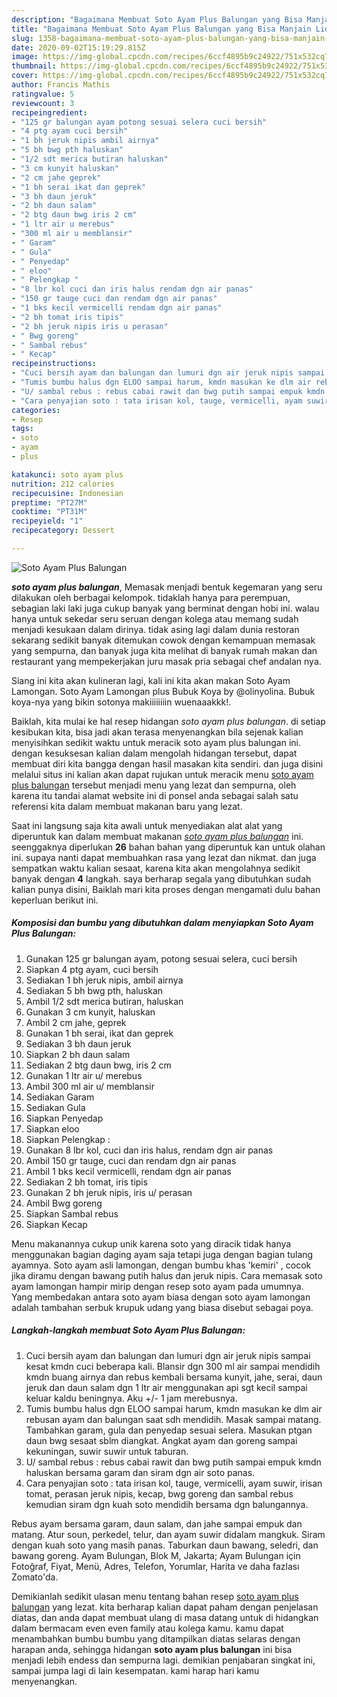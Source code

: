 ```yaml
---
description: "Bagaimana Membuat Soto Ayam Plus Balungan yang Bisa Manjain Lidah"
title: "Bagaimana Membuat Soto Ayam Plus Balungan yang Bisa Manjain Lidah"
slug: 1358-bagaimana-membuat-soto-ayam-plus-balungan-yang-bisa-manjain-lidah
date: 2020-09-02T15:19:29.815Z
image: https://img-global.cpcdn.com/recipes/6ccf4895b9c24922/751x532cq70/soto-ayam-plus-balungan-foto-resep-utama.jpg
thumbnail: https://img-global.cpcdn.com/recipes/6ccf4895b9c24922/751x532cq70/soto-ayam-plus-balungan-foto-resep-utama.jpg
cover: https://img-global.cpcdn.com/recipes/6ccf4895b9c24922/751x532cq70/soto-ayam-plus-balungan-foto-resep-utama.jpg
author: Francis Mathis
ratingvalue: 5
reviewcount: 3
recipeingredient:
- "125 gr balungan ayam potong sesuai selera cuci bersih"
- "4 ptg ayam cuci bersih"
- "1 bh jeruk nipis ambil airnya"
- "5 bh bwg pth haluskan"
- "1/2 sdt merica butiran haluskan"
- "3 cm kunyit haluskan"
- "2 cm jahe geprek"
- "1 bh serai ikat dan geprek"
- "3 bh daun jeruk"
- "2 bh daun salam"
- "2 btg daun bwg iris 2 cm"
- "1 ltr air u merebus"
- "300 ml air u memblansir"
- " Garam"
- " Gula"
- " Penyedap"
- " eloo"
- " Pelengkap "
- "8 lbr kol cuci dan iris halus rendam dgn air panas"
- "150 gr tauge cuci dan rendam dgn air panas"
- "1 bks kecil vermicelli rendam dgn air panas"
- "2 bh tomat iris tipis"
- "2 bh jeruk nipis iris u perasan"
- " Bwg goreng"
- " Sambal rebus"
- " Kecap"
recipeinstructions:
- "Cuci bersih ayam dan balungan dan lumuri dgn air jeruk nipis sampai kesat kmdn cuci beberapa kali. Blansir dgn 300 ml air sampai mendidih kmdn buang airnya dan rebus kembali bersama kunyit, jahe, serai, daun jeruk dan daun salam dgn 1 ltr air menggunakan api sgt kecil sampai keluar kaldu beningnya. Aku +/- 1 jam merebusnya."
- "Tumis bumbu halus dgn ELOO sampai harum, kmdn masukan ke dlm air rebusan ayam dan balungan saat sdh mendidih. Masak sampai matang. Tambahkan garam, gula dan penyedap sesuai selera. Masukan ptgan daun bwg sesaat sblm diangkat. Angkat ayam dan goreng sampai kekuningan, suwir suwir untuk taburan."
- "U/ sambal rebus : rebus cabai rawit dan bwg putih sampai empuk kmdn haluskan bersama garam dan siram dgn air soto panas."
- "Cara penyajian soto : tata irisan kol, tauge, vermicelli, ayam suwir, irisan tomat, perasan jeruk nipis, kecap, bwg goreng dan sambal rebus kemudian siram dgn kuah soto mendidih bersama dgn balungannya."
categories:
- Resep
tags:
- soto
- ayam
- plus

katakunci: soto ayam plus 
nutrition: 212 calories
recipecuisine: Indonesian
preptime: "PT27M"
cooktime: "PT31M"
recipeyield: "1"
recipecategory: Dessert

---
```



![Soto Ayam Plus Balungan](https://img-global.cpcdn.com/recipes/6ccf4895b9c24922/751x532cq70/soto-ayam-plus-balungan-foto-resep-utama.jpg)

<b><i>soto ayam plus balungan</i></b>, Memasak menjadi bentuk kegemaran yang seru dilakukan oleh berbagai kelompok. tidaklah hanya para perempuan, sebagian laki laki juga cukup banyak yang berminat dengan hobi ini. walau hanya untuk sekedar seru seruan dengan kolega atau memang sudah menjadi kesukaan dalam dirinya. tidak asing lagi dalam dunia restoran sekarang sedikit banyak ditemukan cowok dengan kemampuan memasak yang sempurna, dan banyak juga kita melihat di banyak rumah makan dan restaurant yang mempekerjakan juru masak pria sebagai chef andalan nya.

Siang ini kita akan kulineran lagi, kali ini kita akan makan Soto Ayam Lamongan. Soto Ayam Lamongan plus Bubuk Koya by @olinyolina. Bubuk koya-nya yang bikin sotonya makiiiiiiiin wuenaaakkk!.

Baiklah, kita mulai ke hal resep hidangan <i>soto ayam plus balungan</i>. di setiap kesibukan kita, bisa jadi akan terasa menyenangkan bila sejenak kalian menyisihkan sedikit waktu untuk meracik soto ayam plus balungan ini. dengan kesuksesan kalian dalam mengolah hidangan tersebut, dapat membuat diri kita bangga dengan hasil masakan kita sendiri. dan juga disini melalui situs ini kalian akan dapat rujukan untuk meracik menu <u>soto ayam plus balungan</u> tersebut menjadi menu yang lezat dan sempurna, oleh karena itu tandai alamat website ini di ponsel anda sebagai salah satu referensi kita dalam membuat makanan baru yang lezat.


Saat ini langsung saja kita awali untuk menyediakan alat alat yang diperuntuk kan dalam membuat makanan <u><i>soto ayam plus balungan</i></u> ini. seenggaknya diperlukan <b>26</b> bahan bahan yang diperuntuk kan untuk olahan ini. supaya nanti dapat membuahkan rasa yang lezat dan nikmat. dan juga sempatkan waktu kalian sesaat, karena kita akan mengolahnya sedikit banyak dengan <b>4</b> langkah. saya berharap segala yang dibutuhkan sudah kalian punya disini, Baiklah mari kita proses dengan mengamati dulu bahan keperluan berikut ini.

<!--inarticleads1-->

##### Komposisi dan bumbu yang dibutuhkan dalam menyiapkan Soto Ayam Plus Balungan:

1. Gunakan 125 gr balungan ayam, potong sesuai selera, cuci bersih
1. Siapkan 4 ptg ayam, cuci bersih
1. Sediakan 1 bh jeruk nipis, ambil airnya
1. Sediakan 5 bh bwg pth, haluskan
1. Ambil 1/2 sdt merica butiran, haluskan
1. Gunakan 3 cm kunyit, haluskan
1. Ambil 2 cm jahe, geprek
1. Gunakan 1 bh serai, ikat dan geprek
1. Sediakan 3 bh daun jeruk
1. Siapkan 2 bh daun salam
1. Sediakan 2 btg daun bwg, iris 2 cm
1. Gunakan 1 ltr air u/ merebus
1. Ambil 300 ml air u/ memblansir
1. Sediakan  Garam
1. Sediakan  Gula
1. Siapkan  Penyedap
1. Siapkan  eloo
1. Siapkan  Pelengkap :
1. Gunakan 8 lbr kol, cuci dan iris halus, rendam dgn air panas
1. Ambil 150 gr tauge, cuci dan rendam dgn air panas
1. Ambil 1 bks kecil vermicelli, rendam dgn air panas
1. Sediakan 2 bh tomat, iris tipis
1. Gunakan 2 bh jeruk nipis, iris u/ perasan
1. Ambil  Bwg goreng
1. Siapkan  Sambal rebus
1. Siapkan  Kecap


Menu makanannya cukup unik karena soto yang diracik tidak hanya menggunakan bagian daging ayam saja tetapi juga dengan bagian tulang ayamnya. Soto ayam asli lamongan, dengan bumbu khas &#39;kemiri&#39; , cocok jika diramu dengan bawang putih halus dan jeruk nipis. Cara memasak soto ayam lamongan hampir mirip dengan resep soto ayam pada umumnya. Yang membedakan antara soto ayam biasa dengan soto ayam lamongan adalah tambahan serbuk krupuk udang yang biasa disebut sebagai poya. 

<!--inarticleads2-->

##### Langkah-langkah membuat Soto Ayam Plus Balungan:

1. Cuci bersih ayam dan balungan dan lumuri dgn air jeruk nipis sampai kesat kmdn cuci beberapa kali. Blansir dgn 300 ml air sampai mendidih kmdn buang airnya dan rebus kembali bersama kunyit, jahe, serai, daun jeruk dan daun salam dgn 1 ltr air menggunakan api sgt kecil sampai keluar kaldu beningnya. Aku +/- 1 jam merebusnya.
1. Tumis bumbu halus dgn ELOO sampai harum, kmdn masukan ke dlm air rebusan ayam dan balungan saat sdh mendidih. Masak sampai matang. Tambahkan garam, gula dan penyedap sesuai selera. Masukan ptgan daun bwg sesaat sblm diangkat. Angkat ayam dan goreng sampai kekuningan, suwir suwir untuk taburan.
1. U/ sambal rebus : rebus cabai rawit dan bwg putih sampai empuk kmdn haluskan bersama garam dan siram dgn air soto panas.
1. Cara penyajian soto : tata irisan kol, tauge, vermicelli, ayam suwir, irisan tomat, perasan jeruk nipis, kecap, bwg goreng dan sambal rebus kemudian siram dgn kuah soto mendidih bersama dgn balungannya.


Rebus ayam bersama garam, daun salam, dan jahe sampai empuk dan matang. Atur soun, perkedel, telur, dan ayam suwir didalam mangkuk. Siram dengan kuah soto yang masih panas. Taburkan daun bawang, seledri, dan bawang goreng. Ayam Bulungan, Blok M, Jakarta; Ayam Bulungan için Fotoğraf, Fiyat, Menü, Adres, Telefon, Yorumlar, Harita ve daha fazlası Zomato&#39;da. 

Demikianlah sedikit ulasan menu tentang bahan resep <u>soto ayam plus balungan</u> yang lezat. kita berharap kalian dapat paham dengan penjelasan diatas, dan anda dapat membuat ulang di masa datang untuk di hidangkan dalam bermacam even even family atau kolega kamu. kamu dapat menambahkan bumbu bumbu yang ditampilkan diatas selaras dengan harapan anda, sehingga hidangan <b>soto ayam plus balungan</b> ini bisa menjadi lebih endess dan sempurna lagi. demikian penjabaran singkat ini, sampai jumpa lagi di lain kesempatan. kami harap hari kamu menyenangkan.
